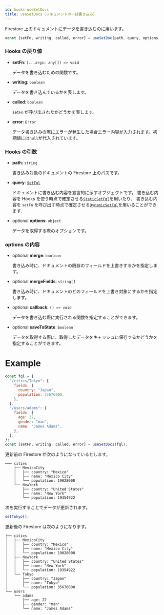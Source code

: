 ```yaml
---
id: hooks-useSetDocs
title: useSetDocs（ドキュメントの一括書き込み）
---
```


Firestore 上のドキュメントにデータを書き込むのに用います。

```js
const [setFn, writing, called, error] = useSetDoc(path, query, options);
```

### Hooks の戻り値

- **setFn**: `(...args: any[]) => void`

  データを書き込むための関数です。

- **writing**: `boolean`

  データを書き込んでいるかを表します。

- **called**: `boolean`

  `setFn` が呼び出されたかどうかを表します。

- **error**: `Error`

  データ書き込みの際にエラーが発生した場合エラー内容が入力されます。初期値には`null`が代入されています。

### Hooks の引数

- **path**: `string`

  書き込み対象のドキュメントの Firestore 上のパスです。

- **query**: [`SetFql`](misc-type.md#setfql)

  ドキュメントに書き込む内容を宣言的に示すオブジェクトです。
  書き込む内容を Hooks を使う時点で確定させる[`StaticSetFql`](misc-type.md#staticsetfql)を用いたり、
  書き込む内容を `setFn` を呼び出す時点で確定させる[`DynamicSetFql`](misc-type.md#dynamicsetfql)を用いることができます.

* <span class="highlight">optional</span> **options**: `object`

  データを取得する際のオプションです。

### options の内容

- <span class="highlight">optional</span> **merge**: `boolean`

  書き込み時に、ドキュメントの既存のフィールドを上書きするかを指定します。

- <span class="highlight">optional</span> **mergeFields**: `string[]`

  書き込み時に、ドキュメントのどのフィールドを上書き対象にするかを指定します。

- <span class="highlight">optional</span> **callback**: `() => void`

  データを書き込む際に実行される関数を指定することができます。

- <span class="highlight">optional</span> **saveToState**: `boolean`

  データを取得する際に、取得したデータをキャッシュに保存するかどうかを指定することができます。

# Example

```js
const fql = {
  "/cities/Tokyo": {
    fields: {
      country: "Japan",
      population: 35676000,
    },
  },
  "/users/adams": {
    fields: {
      age: 22,
      gender: "man",
      name: "James Adams",
    },
  },
};
const [setFn, writing, called, error] = useSetDocs(fql);
```

更新前の Firestore が次のようになっているとします。

```
─── cities
    ├── MexicoCity
    │   ├── country: "Mexico"
    │   ├── name: "Mexico City"
    │   └── population: 19028000
    └── NewYork
        ├── country: "United States"
        ├── name: "New York"
        └── population: 19354922
```

次を実行することでデータが更新されます。

```js
setTokyo();
```

更新後の Firestore は次のようになります。

```
├── cities
│   ├── MexicoCity
│   │   ├── country: "Mexico"
│   │   ├── name: "Mexico City"
│   │   └── population: 19028000
│   ├── NewYork
│   │   ├── country: "United States"
│   │   ├── name: "New York"
│   │   └── population: 19354922
│   └── Tokyo
│       ├── country: "Japan"
│       ├── name: "Tokyo"
│       └── population: 35676000
└── users
    └── adams
        ├── age: 22
        ├── gender: "man"
        └── name: "James Adams"
```
